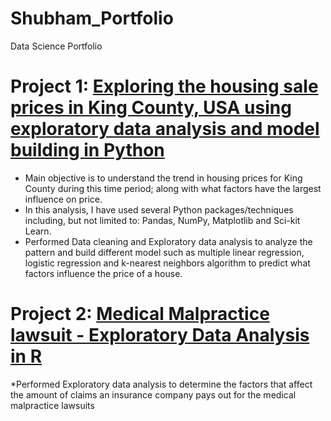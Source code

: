 # Shubham_Portfolio
Data Science Portfolio

# Project 1: [Exploring the housing sale prices in King County, USA using exploratory data analysis and model building in Python](https://github.com/shubham199408/Predicting-housing-prices-in-King-County-USA)

* Main objective is to understand the trend in housing prices for King County during this time period; along with what factors have the largest influence on price.
* In this analysis, I have used several Python packages/techniques including, but not limited to: Pandas, NumPy, Matplotlib and Sci-kit Learn. 
* Performed Data cleaning and Exploratory data analysis to analyze the pattern and build different model such as multiple linear regression, logistic regression and k-nearest neighbors algorithm to  predict what factors influence the price of a house.


# Project 2: [Medical Malpractice lawsuit - Exploratory Data Analysis in R](https://github.com/shubham199408/Medical-Malpractice-lawsuit-in-R)

*Performed Exploratory data analysis to determine the factors that affect the amount of claims an insurance company pays out for the medical malpractice lawsuits
